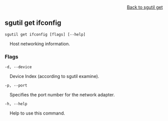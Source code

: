 <div id="readme" class="Box-body readme blob js-code-block-container">
<article class="markdown-body entry-content p-3 p-md-6" itemprop="text">
<p align="right">
<a href="https://github.com/fpgasystems/sgrt/blob/main/cli/manual/sgutil-get.md#sgutil-get">Back to sgutil get</a>
</p>

## sgutil get ifconfig

<code>sgutil get ifconfig [flags] [--help]</code>
<p>
  &nbsp; &nbsp; Host networking information. 
</p>

### Flags
<code>-d, --device <string></code>
<p>
  &nbsp; &nbsp; Device Index (according to sgutil examine).
</p>

<code>-p, --port <string></code>
<p>
  &nbsp; &nbsp; Specifies the port number for the network adapter.
</p>

<code>-h, --help <string></code>
<p>
  &nbsp; &nbsp; Help to use this command.
</p>